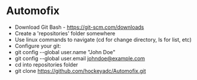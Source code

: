 # Automofix

* Download Git Bash - https://git-scm.com/downloads
* Create a 'repositories' folder somewhere
* Use linux commands to navigate (cd for change directory, ls for list, etc)
* Configure your git:
* git config --global user.name "John Doe"
* git config --global user.email johndoe@example.com
* cd into repositories folder
* git clone https://github.com/hockeyadc/Automofix.git